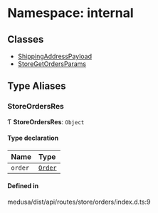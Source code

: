# Namespace: internal

## Classes

- [ShippingAddressPayload](../classes/internal-41.ShippingAddressPayload.md)
- [StoreGetOrdersParams](../classes/internal-41.StoreGetOrdersParams.md)

## Type Aliases

### StoreOrdersRes

Ƭ **StoreOrdersRes**: `Object`

#### Type declaration

| Name | Type |
| :------ | :------ |
| `order` | [`Order`](../classes/internal.Order.md) |

#### Defined in

medusa/dist/api/routes/store/orders/index.d.ts:9

